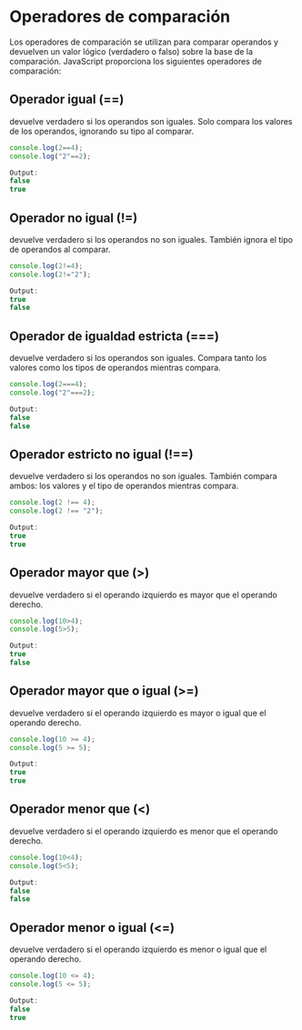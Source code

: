 # Operadores de comparación
Los operadores de comparación se utilizan para comparar operandos y devuelven un valor lógico (verdadero o falso) sobre la base de la comparación. JavaScript proporciona los siguientes operadores de comparación:

## Operador igual (==)
devuelve verdadero si los operandos son iguales. Solo compara los valores de los operandos, ignorando su tipo al comparar.
````js
console.log(2==4);
console.log("2"==2);

Output:
false
true
````
## Operador no igual (!=)
 devuelve verdadero si los operandos no son iguales. También ignora el tipo de operandos al comparar.
````js
console.log(2!=4);
console.log(2!="2");

Output:
true
false
````
## Operador de igualdad estricta (===)
devuelve verdadero si los operandos son iguales. Compara tanto los valores como los tipos de operandos mientras compara.
````js
console.log(2===4);
console.log("2"===2);

Output:
false
false
````
## Operador estricto no igual (!==)
devuelve verdadero si los operandos no son iguales. También compara ambos: los valores y el tipo de operandos mientras compara.
````js
console.log(2 !== 4);
console.log(2 !== "2");

Output:
true
true
````
## Operador mayor que (>)
 devuelve verdadero si el operando izquierdo es mayor que el operando derecho.
````js
console.log(10>4);
console.log(5>5);

Output:
true
false
````
## Operador mayor que o igual (>=)
devuelve verdadero si el operando izquierdo es mayor o igual que el operando derecho.
````js
console.log(10 >= 4);
console.log(5 >= 5);

Output:
true
true
````
## Operador menor que (<)
 devuelve verdadero si el operando izquierdo es menor que el operando derecho.
````js
console.log(10<4);
console.log(5<5);

Output:
false
false
````
## Operador menor o igual (<=)
devuelve verdadero si el operando izquierdo es menor o igual que el operando derecho.
````js
console.log(10 <= 4);
console.log(5 <= 5);

Output:
false
true
````
